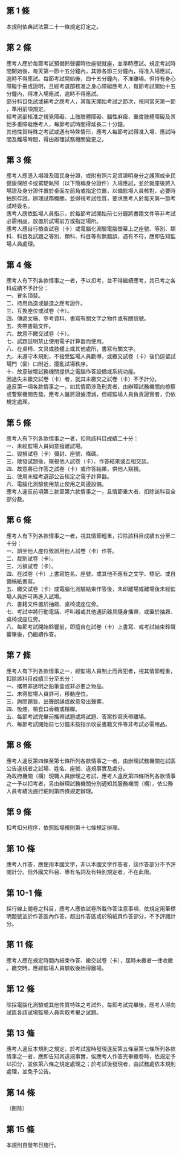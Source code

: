第 1 條
-------
本規則依典試法第二十一條規定訂定之。

第 2 條
-------
應考人應於每節考試預備鈴聲響時依座號就座，並準時應試。規定考試時  
間開始後，每天第一節十五分鐘內，其餘各節三分鐘內，得准入場應試，  
逾時不得應試。每節考試開始後，四十五分鐘內，不准離場。但持有身心  
障礙手冊或證明，且經考選部核准之身心障礙應考人，每節考試開始十五  
分鐘內，得准入場應試，逾時不得應試。  
部分科目免試或補考之應考人，其每天開始考試之節次，視同當天第一節  
，準用前項規定。  
經考選部核准之視覺障礙、上肢肢體障礙、腦性麻痺、重度肢體障礙及其  
他多重障礙應考人，每節考試時間得延長二十分鐘。  
其他性質特殊之考試或遇有特殊情形，應考人每節考試得准入場、應試時  
間及離場時間，得由辦理試務機關變更之。

第 3 條
-------
應考人應憑入場證及國民身分證，或附有照片足資證明身分之護照或全民  
健康保險卡或駕駛執照（以下簡稱身分證件）入場應試，並於就座後將入  
場證及身分證件置於桌面左前角或指定位置，以備監場人員核對，必要時  
拍照存證。辦理試務機關，並得視考試性質，要求應考人於每天第一節考  
試時簽名。  
應考人應依監場人員指示，於每節考試開始前七分鐘將書籍文件等非考試  
必需用品，放置於試場前方或指定場所。  
應考人應自行檢查試卷（卡）或電腦化測驗電腦螢幕上之座號、等別、類  
科、科目及試題之等別、類科、科目等有無錯誤，遇有不符，應即告知監  
場人員處理。

第 4 條
-------
應考人有下列各款情事之一者，予以扣考，並不得繼續應考，其已考之各  
科成績不予計分：  
一、冒名頂替。  
二、持用偽造或變造之應考證件。  
三、互換座位或試卷（卡）。  
四、傳遞文稿、參考資料、書寫有關文字之物件或有關信號。  
五、夾帶書籍文件。  
六、故意不繳交試卷（卡）。  
七、試題註明禁止使用電子計算器而使用。  
八、在桌椅、文具或肢體上或其他處所，書寫有關文字。  
九、未遵守本規則，不接受監場人員勸導，或繳交試卷（卡）後仍逗留試  
    場門（窗）口附近，擾亂試場秩序。  
十、故意破壞試務機關提供之電腦作答設備或系統功能。  
因過失未繳交試卷（卡）者，就其未繳交之試卷（卡）不予計分。  
違反第一項各款情事之一，如其情節涉及刑責者，由辦理試務機關向檢察  
或警察機關告發。應考人雖將證據湮滅，但經監場人員負責證實者，仍依  
規定處理。

第 5 條
-------
應考人有下列各款情事之一者，扣除該科目成績二十分：  
一、未經監場人員同意擅離試場。  
二、毀損試卷（卡）彌封、座號、條碼。  
三、散發試題後，窺視他人試卷（卡）、作答結果或互相交談。  
四、故意將已作答之試卷（卡）或作答結果，供他人窺視。  
五、使用未經考選部公告核定之電子計算器。  
六、電腦化測驗使用禁止使用之周邊設備。  
應考人違反前項第三款至第六款情事之一，且情節重大者，扣除該科目全  
部分數。

第 6 條
-------
應考人有下列各款情事之一者，視其情節輕重，扣除該科目成績五分至二  
十分：  
一、誤坐他人座位致誤用他人試卷（卡）作答。  
二、裁割試卷（卡）。  
三、污損試卷（卡）。  
四、在試卷（卡）上書寫姓名、座號、或其他不應有之文字、標記、或自  
    備稿紙書寫。  
五、繳交試卷（卡）或電腦化測驗結束作答後，未即離場或離場後未經監  
    場人員許可再進入試場。  
六、書籍文件置於抽屜、桌椅或座位旁。  
七、考試中將行動電話、呼叫器或其他通訊器具隨身攜帶，或置於抽屜、  
    桌椅或座位旁。  
八、每節考試開始鈴響前，即擅自在試卷（卡）上書寫、或考試結束鈴聲  
    響畢後，仍繼續作答。

第 7 條
-------
應考人有下列各款情事之一，經監場人員制止而再犯者，視其情節輕重，  
扣除該科目成績三分至五分：  
一、攜帶非透明之鉛筆盒或非必要之物品。  
二、未得監場人員許可，移動座位。  
三、詢問題旨、出聲朗誦或故意發出聲響。  
四、吸煙、嚼食口香糖或檳榔。  
五、每節考試完畢前攜帶試題或將試題、答案抄寫夾帶離場。  
六、每節考試開始前七分鐘未按指示收妥書籍文件等非考試必需用品。

第 8 條
-------
應考人違反第四條至第七條所列各款情事之一者，由辦理試務機關在試區  
公告違規者之試場、姓名、座號、違規事實及處分。  
為政府機關（構）現職人員辦理之考試，應考人違反第四條所列各款情事  
之一予以扣考者，另由辦理試務機關分別通知其服務機關（構），依公務  
人員考績法施行細則第四條規定辦理。

第 9 條
-------
扣考扣分程序，依照監場規則第十七條規定辦理。

第 10 條
--------
應考人作答，應使用本國文字，非以本國文字作答者，該作答部分不予評  
閱計分。但外國文科目、專有名詞及有特別規定者，不在此限。

第 10-1 條
----------
採行線上閱卷之科目，應考人應依試卷所載作答注意事項，依規定用筆標  
明題號並於作答區內作答，超出作答區或於稿紙頁作答部分，不予評閱計  
分。

第 11 條
--------
應考人應在規定時間內結束作答、繳交試卷（卡），屆時未繳者一律收繳  
。繳交時，應經監場人員驗收後始得離場。

第 12 條
--------
除採電腦化測驗或其他性質特殊之考試外，每節考試完畢後，應考人得向  
試區各該試場監場人員索取考畢之試題。

第 13 條
--------
應考人違反本規則之規定，於考試當時發現違反第五條至第七條所列各款  
情事之一者，應即告知其違規事實，俟應考人作答完畢繳卷時，依規定予  
以扣分，並依第八條之規定處理之；於考試後發現者，由試務處依本規則  
處理，並免予公告。

第 14 條
--------
（刪除）

第 15 條
--------
本規則自發布日施行。

